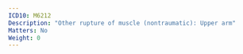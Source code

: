 ```yaml
---
ICD10: M6212
Description: "Other rupture of muscle (nontraumatic): Upper arm"
Matters: No
Weight: 0
---
```

